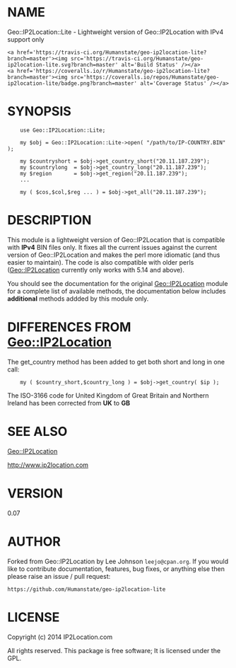 # NAME

Geo::IP2Location::Lite - Lightweight version of Geo::IP2Location with IPv4
support only

<div>

    <a href='https://travis-ci.org/Humanstate/geo-ip2location-lite?branch=master'><img src='https://travis-ci.org/Humanstate/geo-ip2location-lite.svg?branch=master' alt='Build Status' /></a>
    <a href='https://coveralls.io/r/Humanstate/geo-ip2location-lite?branch=master'><img src='https://coveralls.io/repos/Humanstate/geo-ip2location-lite/badge.png?branch=master' alt='Coverage Status' /></a>
</div>

# SYNOPSIS

        use Geo::IP2Location::Lite;

        my $obj = Geo::IP2Location::Lite->open( "/path/to/IP-COUNTRY.BIN" );

        my $countryshort = $obj->get_country_short("20.11.187.239");
        my $countrylong  = $obj->get_country_long("20.11.187.239");
        my $region       = $obj->get_region("20.11.187.239");
        ...

        my ( $cos,$col,$reg ... ) = $obj->get_all("20.11.187.239");

# DESCRIPTION

This module is a lightweight version of Geo::IP2Location that is compatible
with **IPv4** BIN files only. It fixes all the current issues against the
current version of Geo::IP2Location and makes the perl more idiomatic (and
thus easier to maintain). The code is also compatible with older perls
([Geo::IP2Location](https://metacpan.org/pod/Geo::IP2Location) currently only works with 5.14 and above).

You should see the documentation for the original [Geo::IP2Location](https://metacpan.org/pod/Geo::IP2Location) module
for a complete list of available methods, the documentation below includes
**additional** methods addded by this module only.

# DIFFERENCES FROM [Geo::IP2Location](https://metacpan.org/pod/Geo::IP2Location)

The get\_country method has been added to get both short and long in one call:

        my ( $country_short,$country_long ) = $obj->get_country( $ip );

The ISO-3166 code for United Kingdom of Great Britain and Northern Ireland has
been corrected from **UK** to **GB**

# SEE ALSO

[Geo::IP2Location](https://metacpan.org/pod/Geo::IP2Location)

http://www.ip2location.com

# VERSION

0.07

# AUTHOR

Forked from Geo::IP2Location by Lee Johnson `leejo@cpan.org`. If you would
like to contribute documentation, features, bug fixes, or anything else then
please raise an issue / pull request:

    https://github.com/Humanstate/geo-ip2location-lite

# LICENSE

Copyright (c) 2014 IP2Location.com

All rights reserved. This package is free software; It is licensed under the
GPL.
